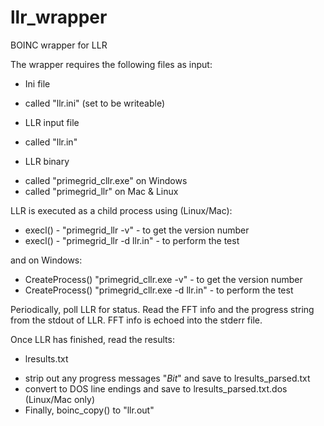 # llr_wrapper
BOINC wrapper for LLR

The wrapper requires the following files as input:

* Ini file
 - called "llr.ini" (set to be writeable)

* LLR input file
 - called "llr.in"

* LLR binary
 - called "primegrid_cllr.exe" on Windows
 - called "primegrid_llr" on Mac & Linux

LLR is executed as a child process using (Linux/Mac):

* execl() - "primegrid_llr -v" - to get the version number
* execl() - "primegrid_llr -d llr.in" - to perform the test

and on Windows:

* CreateProcess() "primegrid_cllr.exe -v" - to get the version number
* CreateProcess() "primegrid_cllr.exe -d llr.in" - to perform the test

Periodically, poll LLR for status.  Read the FFT info and the progress string from the stdout of LLR.
FFT info is echoed into the stderr file.

Once LLR has finished, read the results:

* lresults.txt
 - strip out any progress messages "*Bit*" and save to lresults_parsed.txt
 - convert to DOS line endings and save to lresults_parsed.txt.dos (Linux/Mac only)
 - Finally, boinc_copy() to "llr.out"

